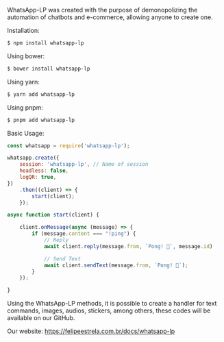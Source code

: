 WhatsApp-LP was created with the purpose of demonopolizing the automation of chatbots and e-commerce, allowing anyone to create one.

Installation:

```bash
$ npm install whatsapp-lp
```

Using bower:

```bash
$ bower install whatsapp-lp
```

Using yarn:

```bash
$ yarn add whatsapp-lp
```

Using pnpm:

```bash
$ pnpm add whatsapp-lp
```

Basic Usage:

```js
const whatsapp = require('whatsapp-lp');

whatsapp.create({
    session: 'whatsapp-lp', // Name of session
    headless: false,
    logQR: true,
})
    .then((client) => {
        start(client);
    });

async function start(client) {

    client.onMessage(async (message) => {
        if (message.content === "!ping") {
            // Reply
            await client.reply(message.from, `Pong! 🏓`, message.id)

            // Send Text
            await client.sendText(message.from, `Pong! 🏓`);
        }
    });

}
```

Using the WhatsApp-LP methods, it is possible to create a handler for text commands, images, audios, stickers, among others, these codes will be available on our GitHub.

Our website: https://felipeestrela.com.br/docs/whatsapp-lp